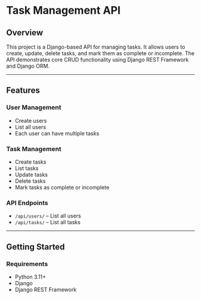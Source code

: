 # Task Management API

## Overview
This project is a Django-based API for managing tasks. It allows users to create, update, delete tasks, and mark them as complete or incomplete. The API demonstrates core CRUD functionality using Django REST Framework and Django ORM.

---

## Features

### User Management
- Create users
- List all users
- Each user can have multiple tasks

### Task Management
- Create tasks
- List tasks
- Update tasks
- Delete tasks
- Mark tasks as complete or incomplete

### API Endpoints
- `/api/users/` – List all users
- `/api/tasks/` – List all tasks

---

## Getting Started

### Requirements
- Python 3.11+
- Django
- Django REST Framework
